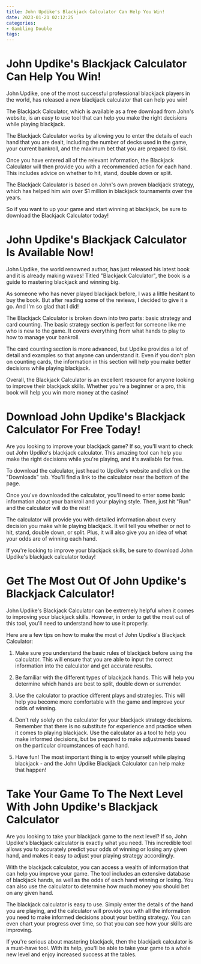 ```yaml
---
title: John Updike's Blackjack Calculator Can Help You Win!
date: 2023-01-21 02:12:25
categories:
- Gambling Double
tags:
---
```



#  John Updike's Blackjack Calculator Can Help You Win!

John Updike, one of the most successful professional blackjack players in the world, has released a new blackjack calculator that can help you win!

The Blackjack Calculator, which is available as a free download from John's website, is an easy to use tool that can help you make the right decisions while playing blackjack.

The Blackjack Calculator works by allowing you to enter the details of each hand that you are dealt, including the number of decks used in the game, your current bankroll, and the maximum bet that you are prepared to risk.

Once you have entered all of the relevant information, the Blackjack Calculator will then provide you with a recommended action for each hand. This includes advice on whether to hit, stand, double down or split.

The Blackjack Calculator is based on John's own proven blackjack strategy, which has helped him win over $1 million in blackjack tournaments over the years.

So if you want to up your game and start winning at blackjack, be sure to download the Blackjack Calculator today!

#  John Updike's Blackjack Calculator Is Available Now!

John Updike, the world renowned author, has just released his latest book and it is already making waves! Titled "Blackjack Calculator", the book is a guide to mastering blackjack and winning big.

As someone who has never played blackjack before, I was a little hesitant to buy the book. But after reading some of the reviews, I decided to give it a go. And I'm so glad that I did!

The Blackjack Calculator is broken down into two parts: basic strategy and card counting. The basic strategy section is perfect for someone like me who is new to the game. It covers everything from what hands to play to how to manage your bankroll.

The card counting section is more advanced, but Updike provides a lot of detail and examples so that anyone can understand it. Even if you don't plan on counting cards, the information in this section will help you make better decisions while playing blackjack.

Overall, the Blackjack Calculator is an excellent resource for anyone looking to improve their blackjack skills. Whether you're a beginner or a pro, this book will help you win more money at the casino!

#  Download John Updike's Blackjack Calculator For Free Today!

Are you looking to improve your blackjack game? If so, you'll want to check out John Updike's blackjack calculator. This amazing tool can help you make the right decisions while you're playing, and it's available for free.

To download the calculator, just head to Updike's website and click on the "Downloads" tab. You'll find a link to the calculator near the bottom of the page.

Once you've downloaded the calculator, you'll need to enter some basic information about your bankroll and your playing style. Then, just hit "Run" and the calculator will do the rest!

The calculator will provide you with detailed information about every decision you make while playing blackjack. It will tell you whether or not to hit, stand, double down, or split. Plus, it will also give you an idea of what your odds are of winning each hand.

If you're looking to improve your blackjack skills, be sure to download John Updike's blackjack calculator today!

#  Get The Most Out Of John Updike's Blackjack Calculator!

John Updike's Blackjack Calculator can be extremely helpful when it comes to improving your blackjack skills. However, in order to get the most out of this tool, you'll need to understand how to use it properly.

Here are a few tips on how to make the most of John Updike's Blackjack Calculator:

1. Make sure you understand the basic rules of blackjack before using the calculator. This will ensure that you are able to input the correct information into the calculator and get accurate results.

2. Be familiar with the different types of blackjack hands. This will help you determine which hands are best to split, double down or surrender.

3. Use the calculator to practice different plays and strategies. This will help you become more comfortable with the game and improve your odds of winning.

4. Don't rely solely on the calculator for your blackjack strategy decisions. Remember that there is no substitute for experience and practice when it comes to playing blackjack. Use the calculator as a tool to help you make informed decisions, but be prepared to make adjustments based on the particular circumstances of each hand.

5. Have fun! The most important thing is to enjoy yourself while playing blackjack - and the John Updike Blackjack Calculator can help make that happen!

#  Take Your Game To The Next Level With John Updike's Blackjack Calculator

Are you looking to take your blackjack game to the next level? If so, John Updike's blackjack calculator is exactly what you need. This incredible tool allows you to accurately predict your odds of winning or losing any given hand, and makes it easy to adjust your playing strategy accordingly.

With the blackjack calculator, you can access a wealth of information that can help you improve your game. The tool includes an extensive database of blackjack hands, as well as the odds of each hand winning or losing. You can also use the calculator to determine how much money you should bet on any given hand.

The blackjack calculator is easy to use. Simply enter the details of the hand you are playing, and the calculator will provide you with all the information you need to make informed decisions about your betting strategy. You can even chart your progress over time, so that you can see how your skills are improving.

If you're serious about mastering blackjack, then the blackjack calculator is a must-have tool. With its help, you'll be able to take your game to a whole new level and enjoy increased success at the tables.